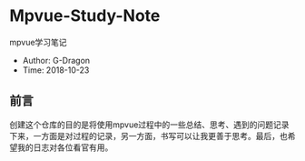 # Mpvue-Study-Note
mpvue学习笔记

 - Author: G-Dragon
 - Time:   2018-10-23

## 前言

创建这个仓库的目的是将使用mpvue过程中的一些总结、思考、遇到的问题记录下来，一方面是对过程的记录，另一方面，书写可以让我更善于思考。最后，也希望我的日志对各位看官有用。


